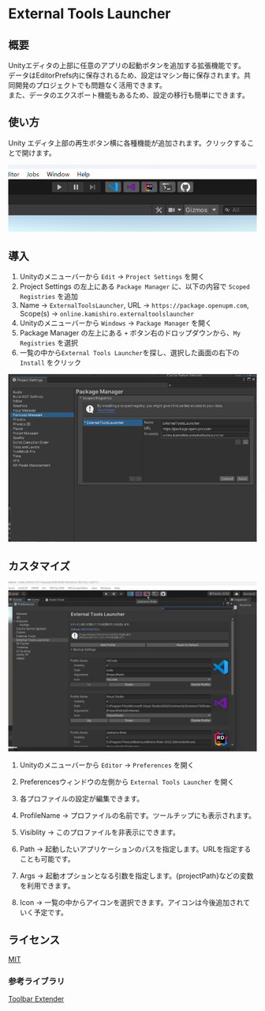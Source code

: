 # External Tools Launcher
## 概要
Unityエディタの上部に任意のアプリの起動ボタンを追加する拡張機能です。  
データはEditorPrefs内に保存されるため、設定はマシン毎に保存されます。共同開発のプロジェクトでも問題なく活用できます。  
また、データのエクスポート機能もあるため、設定の移行も簡単にできます。  

## 使い方
Unity エディタ上部の再生ボタン横に各種機能が追加されます。クリックすることで開けます。

![SampleImage](./Textures/Readme/SampleImage.png)

## 導入
1. Unityのメニューバーから `Edit` -> `Project Settings` を開く  
2. Project Settings の左上にある `Package Manager` に、以下の内容で `Scoped Registries` を追加  
3. Name -> `ExternalToolsLauncher`, URL -> `https://package.openupm.com`, Scope(s) -> `online.kamishiro.externaltoolslauncher`  
4. Unityのメニューバーから `Windows` -> `Package Manager` を開く  
5. Package Manager の左上にある `+` ボタン右のドロップダウンから、`My Registries` を選択  
6. 一覧の中から`External Tools Launcher`を探し、選択した画面の右下の `Install` をクリック  

![Image](./Textures/Readme/ProjectSettings.png)

## カスタマイズ
![SettingsImage](./Textures/Readme/Settings.png)
1. Unityのメニューバーから `Editor` -> `Preferences` を開く  
2. Preferencesウィンドウの左側から `External Tools Launcher` を開く  
3. 各プロファイルの設定が編集できます。  
  
1. ProfileName -> プロファイルの名前です。ツールチップにも表示されます。  
2. Visiblity -> このプロファイルを非表示にできます。  
3. Path -> 起動したいアプリケーションのパスを指定します。URLを指定することも可能です。  
4. Args -> 起動オプションとなる引数を指定します。{projectPath}などの変数を利用できます。  
5. Icon -> 一覧の中からアイコンを選択できます。アイコンは今後追加されていく予定です。  

## ライセンス
[MIT](./LICENSE.md)

### 参考ライブラリ
[Toolbar Extender](https://github.com/marijnz/unity-toolbar-extender/tree/master/Editor)
